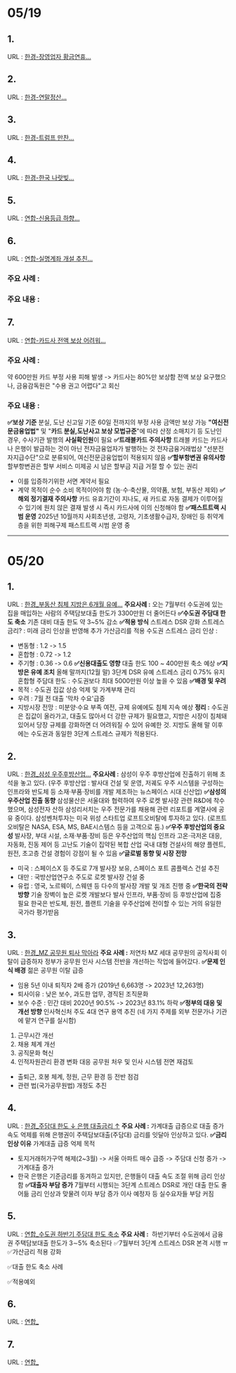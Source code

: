 # 05/19
## 1. 
URL : [한경-장영업자 황금연휴...](https://www.hankyung.com/article/2025051906277)

## 2.
URL : [한경-연말정산...](https://www.hankyung.com/article/2025051801871)

## 3.
URL : [한경-트럼프 만찬...](https://www.hankyung.com/article/2025051801861)

## 4.
URL : [한경-한국 나랏빚...](https://www.hankyung.com/article/2025051803401)

## 5.
URL : [연합-신용등급 하향...](https://www.yna.co.kr/view/AKR20250519021500002?section=economy/all)

## 6.
URL : [연합-실명계좌 개설 추친...](https://www.yna.co.kr/view/AKR20250519072600002?section=economy/all) 
### 주요 사례 :

### 주요 내용 :


## 7.
URL : [연합-카드사 전액 보상 어려워...](https://www.yna.co.kr/view/AKR20250519062700002?section=economy/all)
### 주요 사례 : 
약 600만원 카드 부정 사용 피해 발생 -> 카드사는 80%만 보상함
전액 보상 요구했으나, 금융감독원은 "수용 권고 어렵다"고 회신
### 주요 내용 :
**✅보상 기준**
분실, 도난 신고일 기준 60일 전까지의 부정 사용 금액만 보상 가능
**"여신전문금융업법"** 및 "**카드 분실,도난사고 보상 모법규준**"에 따라 산정
소매치기 등 도난인 경우, 수사기관 발행의 **사실확인원**이 필요
**✅트래블카드 주의사항**
트래블 카드는 카드사나 은행이 발급하는 것이 아닌 전자금융업자가 발행하는 것
전자금융거래법상 "선분전자지급수단"으로 분류되어, 여신전문금융업법이 적용되지 않음
**✅할부항변권 유의사항**
할부항변권은 할부 서비스 미제공 시 남은 할부금 지급 거절 할 수 있는 권리
- 이를 입증하기위한 서면 계약서 필요
- 계약 목적이 순수 소비 목적이어야 함 (농·수·축산물, 의약품, 보험, 부동산 제외)
**✅해외 정기결재 주의사항**
카드 유효기간이 지나도, 새 카드로 자동 결제가 이루어질 수 있기에 원치 않은 결재 발생 시 즉시 카드사에 이의 신청해야 함
**✅패스트트랙 시범 운영**
2025년 10월까지 사회초년생, 고령자, 기초생활수급자, 장애인 등 취약계층을 위한 피해구제 패스트트랙 시범 운영 중

---
# 05/20

## 1.
URL : [한경_부동산 침체 지방은 6개월 유예...](https://www.hankyung.com/article/2025052052371)
 **주요사례 :**
 오는 7월부터 수도권에 있는 집을 매입하는 사람의 주택담보대출 한도가 3300만원 더 줄어든다
**✅수도권 주담대 한도 축소**
기존 대비 대출 한도 약 3~5% 감소
**✅적용 방식**
스트레스 DSR 강화
스트레스 금리? : 미래 금리 인상을 반영해 추가 가산금리를 적용
수도권 스트레스 금리 인상 :
- 변동형 : 1.2 -> 1.5
- 혼합형 : 0.72 -> 1.2
- 주기형 : 0.36 -> 0.6
**✅신용대출도 영향**
대출 한도 100 ~ 400만원 축소 예상
**✅지방은 유예 조치**
올해 말까지(12월 말) 3단계 DSR  유예
스트레스 금리 0.75% 유지
혼합형 주담대 한도 : 수도권보다 최대 5000만원 이상 높을 수 있음
**✅배경 및 우려**
- 목적 : 수도권 집값 상승 억제 및 가계부채 관리
- 우려 : 7월 전 대출 '막차 수요'급증
- 지방시장 전망 : 미분양·수요 부족 여전, 규제 유예에도 침체 지속 예상
**정리 :**
수도권은 집값이 올라가고, 대출도 많아서 더 강한 규제가 필요했고, 
지방은 시장이 침체돼 있어서 당장 규제를 강화하면 더 어려워질 수 있어 유예한 것.
지방도 올해 말 이후에는 수도권과 동일한 3단계 스트레스 규제가 적용된다.
## 2.
URL : [한경_삼성 우주후방산업...](https://www.hankyung.com/article/2025052053221)
**주요사례 :**
삼성이 우주 후방산업에 진출하기 위해 초석을 놓고 있다.
(우주 후방산업 : 발사대 건설 및 운영, 저궤도 우주 시스템을 구성하는 인프라와 반도체 등 소재·부품·장비를 개발 제조하는 뉴스페이스 시대 신산업)
**✅삼성의 우주산업 진출 동향**
삼성물산은 서울대와 협력하여 우주 로켓 발사장 관련 R&D에 착수했으며, 삼성전자 산하 삼성리서치는 우주 전문가를 채용해 관련 리포트를 계열사에 공유 중이다. 삼성벤처투자는 미국 위성 스타트업 로프트오비탈에 투자하고 있다. (로프트오비탈은 NASA, ESA, MS, BAE시스템스 등을 고객으로 둠.)
**✅우주 후방산업의 중요성**
발사장, 부대 시설, 소재·부품·장비 등은 우주산업의 핵심 인프라
고온·극저온 대응, 자동화, 진동 제어 등 고난도 기술이 집약된 복합 산업
국내 대형 건설사의 해양 플렌트, 원전, 초고층 건설 경험이 강점이 될 수 있음
**✅글로벌 동향 및 시장 전망**
- 미국 : 스페이스X 등 주도로 7개 발사장 보유, 스페이스 포트 콤플렉스 건설 추진
- 대만 : 국방산업연구소 주도로 로켓 발사장 건설 중
- 유럽 : 영국, 노르웨이, 스웨덴 등 다수의 발사장 개발 및 개조 진행 중
**✅한국의 전략 방향**
기술 장벽이 높은 로켓 개발보다 발사 인프라, 부품·장비 등 후방산업에 집중 필요
한국은 반도체, 원전, 플랜트 기술을 우주산업에 전이할 수 있는 거의 유일한 국가라 평가받음

## 3. 
URL : [한경_MZ 공무원 퇴사 막아라](https://www.hankyung.com/article/2025052053031)
**주요 사례 :**
저연차 MZ 세대 공무원의 공직사회 이탈이 급증하자 정부가 공무원 인사 시스템 전반을 개선하는 작업에 들어갔다.
**✅문제 인식 배경**
젊은 공무원 이탈 급증
- 임용 5년 이내 퇴직자 2배 증가 (2019년 6,663명 -> 2023년 12,263명)
- 퇴사이유 : 낮은 보수, 과도한 업무, 경직된 조직문화
- 보수 수준 : 민간 대비 2020년 90.5% -> 2023년 83.1% 하락
**✅정부의 대응 및 개선 방향**
인사혁신처 주도 4대 연구 용역 추진 (네 가지 주제를 외부 전문가나 기관에 맡겨 연구를 실시함)
1. 근무시간 개선
2. 채용 체계 개선
3. 공직문화 혁신
4. 인적자원관리 환경 변화 대응
공무원 처우 및 인사 시스템 전면 재검토
- 출퇴근, 호봉 체계, 정원, 근무 환경 등 전반 점검
- 관련 법(국가공무원법) 개정도 추진
## 4. 
URL : [한경_주담대 한도 ↓ 은행 대출금리 ↑](https://www.hankyung.com/article/2025052052341)
**주요 사례 :**
가계대출 급증으로 대출 증가 속도 억제를 위해 은행권이 주택담보대출(주담대) 금리를 잇달아 인상하고 있다.
**✅금리 인상 이유**
가계대출 급증 억제 목적
- 토지거래허가구역 해제(2~3월) -> 서울 아파트 매수 급증 -> 주담대 신청 증가 -> 가계대출 증가
- 한국 은행은 기준금리를 동겨하고 있지만, 은행들이 대출 속도 조절 위해 금리 인상함
**✅대출자 부담 증가**
7월부터 시행되는 3단계 스트레스 DSR로 개인 대출 한도 줄어듦
금리 인상과 맞물려 이자 부담 증가
이사 예정자 등 실수요자들 부담 커짐

## 5.
URL : [연합_수도권 하반기 주담대 한도 축소](https://www.yna.co.kr/view/AKR20250520068600002?section=economy/all)
**주요 사례 :**
 하반기부터 수도권에서 금융권 주택담보대출 한도가 3∼5% 축소된다
✅7월부터 3단계 스트레스 DSR 본격 시행
 ㅠ 
✅가산금리 적용 강화

✅대출 한도 축소 사례

✅적용예외

## 6.
URL : [연합_](https://www.yna.co.kr/view/AKR20250520095452002?section=economy/all)

## 7.
URL : [연합_](https://www.yna.co.kr/view/AKR20250520139100002?section=economy/all)
